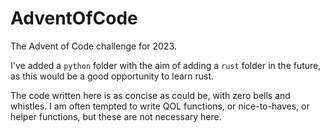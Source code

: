 # AdventOfCode
The Advent of Code challenge for 2023.

I've added a `python` folder with the aim of adding a `rust` folder in the future, as this would be a good opportunity to learn rust. 

The code written here is as concise as could be, with zero bells and whistles. I am often tempted to write QOL functions, or nice-to-haves, or helper functions, but these are not necessary here. 
